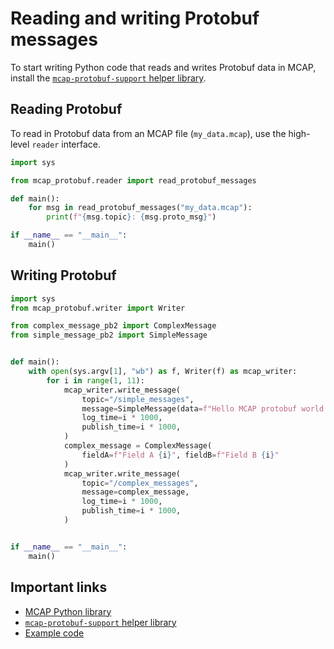 # Reading and writing Protobuf messages

To start writing Python code that reads and writes Protobuf data in MCAP, install the [`mcap-protobuf-support` helper library](https://github.com/foxglove/mcap/tree/main/python/mcap-protobuf-support).

## Reading Protobuf

To read in Protobuf data from an MCAP file (`my_data.mcap`), use the high-level `reader` interface.

```python
import sys

from mcap_protobuf.reader import read_protobuf_messages

def main():
    for msg in read_protobuf_messages("my_data.mcap"):
        print(f"{msg.topic}: {msg.proto_msg}")

if __name__ == "__main__":
    main()
```

## Writing Protobuf

```python
import sys
from mcap_protobuf.writer import Writer

from complex_message_pb2 import ComplexMessage
from simple_message_pb2 import SimpleMessage


def main():
    with open(sys.argv[1], "wb") as f, Writer(f) as mcap_writer:
        for i in range(1, 11):
            mcap_writer.write_message(
                topic="/simple_messages",
                message=SimpleMessage(data=f"Hello MCAP protobuf world #{i}!"),
                log_time=i * 1000,
                publish_time=i * 1000,
            )
            complex_message = ComplexMessage(
                fieldA=f"Field A {i}", fieldB=f"Field B {i}"
            )
            mcap_writer.write_message(
                topic="/complex_messages",
                message=complex_message,
                log_time=i * 1000,
                publish_time=i * 1000,
            )


if __name__ == "__main__":
    main()
```

## Important links

- [MCAP Python library](https://github.com/foxglove/mcap/tree/main/python/mcap)
- [`mcap-protobuf-support` helper library](https://github.com/foxglove/mcap/tree/main/python/mcap-protobuf-support)
- [Example code](https://github.com/foxglove/mcap/tree/main/python/examples/protobuf)

